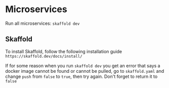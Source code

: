 # Microservices

Run all microservices: `skaffold dev`

## Skaffold
To install Skaffold, follow the following installation guide `https://skaffold.dev/docs/install/`

If for some reason when you run `skaffold dev` you get an error that says a docker image cannot be found or cannot be pulled, go to `skaffold.yaml` and change `push` from `false` to `true`, then try again. Don't forget to return it to `false`